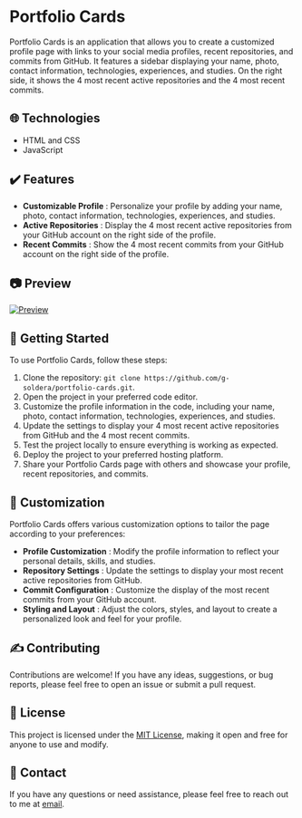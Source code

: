 # Portfolio Cards

Portfolio Cards is an application that allows you to create a customized profile page with links to your social media profiles, recent repositories, and commits from GitHub. It features a sidebar displaying your name, photo, contact information, technologies, experiences, and studies. On the right side, it shows the 4 most recent active repositories and the 4 most recent commits.

## 🌐 Technologies

- HTML and CSS
- JavaScript

## ✔️ Features

- **Customizable Profile** : Personalize your profile by adding your name, photo, contact information, technologies, experiences, and studies.
- **Active Repositories** : Display the 4 most recent active repositories from your GitHub account on the right side of the profile.
- **Recent Commits** : Show the 4 most recent commits from your GitHub account on the right side of the profile.

## 📷 Preview

[![Preview](https://media.discordapp.net/attachments/1109870440945565726/1116012126822203502/portfolioHeader.png)](https://portfolio-cards.vercel.app)

## 📃 Getting Started

To use Portfolio Cards, follow these steps:

1. Clone the repository: `git clone https://github.com/g-soldera/portfolio-cards.git`.
2. Open the project in your preferred code editor.
3. Customize the profile information in the code, including your name, photo, contact information, technologies, experiences, and studies.
4. Update the settings to display your 4 most recent active repositories from GitHub and the 4 most recent commits.
5. Test the project locally to ensure everything is working as expected.
6. Deploy the project to your preferred hosting platform.
7. Share your Portfolio Cards page with others and showcase your profile, recent repositories, and commits.

## 🎨 Customization

Portfolio Cards offers various customization options to tailor the page according to your preferences:

- **Profile Customization** : Modify the profile information to reflect your personal details, skills, and studies.
- **Repository Settings** : Update the settings to display your most recent active repositories from GitHub.
- **Commit Configuration** : Customize the display of the most recent commits from your GitHub account.
- **Styling and Layout** : Adjust the colors, styles, and layout to create a personalized look and feel for your profile.

## ✍️ Contributing

Contributions are welcome! If you have any ideas, suggestions, or bug reports, please feel free to open an issue or submit a pull request.

## 🪪 License

This project is licensed under the [MIT License](https://tlo.mit.edu/learn-about-intellectual-property/software-and-open-source-licensing/open-source-licensing), making it open and free for anyone to use and modify.

## 📇 Contact

If you have any questions or need assistance, please feel free to reach out to me at [email](mailto:gustavo.soldera@gmail.com).
